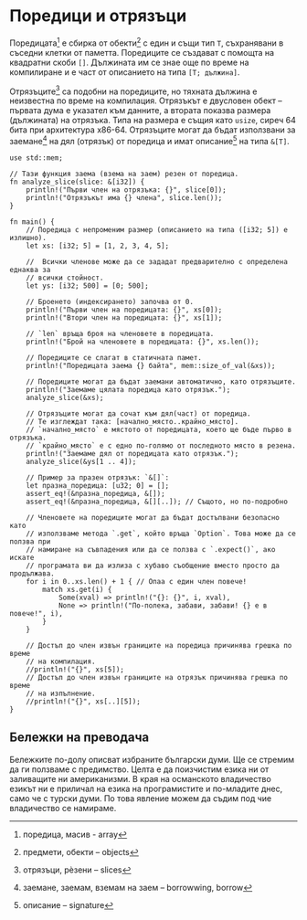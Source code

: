 # Поредици и отрязъци

Поредицата[^array] е сбирка от обекти[^objects] с един и същи тип `T`,
съхранявани в съседни клетки от паметта. Поредиците се създават с помощта на
квадратни скоби `[]`. Дължината им се знае още по време на компилиране и е част
от описанието на типа `[T; дължина]`.

Отрязъците[^slices] са подобни на поредиците, но тяхната дължина е неизвестна
по време на компилация. Отрязъкът е двусловен обект – първата дума е указател
към данните, а втората показва размера (дължината) на отрязъка. Типа на размера
е същия като `usize`, сиреч 64 бита при архитектура x86-64. Отрязъците могат да
бъдат използвани за заемане[^borrow] на дял (отрязък) от поредица и имат
описание[^signature] на типа `&[T]`.

```rust,editable,ignore,mdbook-runnable
use std::mem;

// Тази функция заема (взема на заем) резен от поредица.
fn analyze_slice(slice: &[i32]) {
    println!("Първи член на отрязъка: {}", slice[0]);
    println!("Отрязъкът има {} члена", slice.len());
}

fn main() {
    // Поредица с непроменим размер (описанието на типа ([i32; 5]) е излишно).
    let xs: [i32; 5] = [1, 2, 3, 4, 5];

    //  Всички членове може да се зададат предварително с определена еднаква за
    // всички стойност.
    let ys: [i32; 500] = [0; 500];

    // Броенето (индексирането) започва от 0.
    println!("Първи член на поредицата: {}", xs[0]);
    println!("Втори член на поредицата: {}", xs[1]);

    // `len` връща броя на членовете в поредицата.
    println!("Брой на членовете в поредицата: {}", xs.len());

    // Поредиците се слагат в статичната памет.
    println!("Поредицата заема {} байта", mem::size_of_val(&xs));

    // Поредиците могат да бъдат заемани автоматично, като отрязъците.
    println!("Заемаме цялата поредица като отрязък.");
    analyze_slice(&xs);

    // Отрязъците могат да сочат към дял(част) от поредица.
    // Те изглеждат така: [начално_място..крайно_място].
    // `начално_място` е мястото от поредицата, което ще бъде първо в отрязъка.
    // `крайно_място` е с едно по-голямо от последното място в резена.
    println!("Заемаме дял от поредицата като отрязък.");
    analyze_slice(&ys[1 .. 4]);

    // Пример за празен отрязък: `&[]`:
    let празна_поредица: [u32; 0] = [];
    assert_eq!(&празна_поредица, &[]);
    assert_eq!(&празна_поредица, &[][..]); // Същото, но по-подробно

    // Членовете на поредиците могат да бъдат достъпвани безопасно като
    // използваме метода `.get`, който връща `Option`. Това може да се ползва при
    // намиране на съвпадения или да се ползва с `.expect()`, ако искате
    // програмата ви да излиза с хубаво съобщение вместо просто да продължава.
    for i in 0..xs.len() + 1 { // Опаа с един член повече!
        match xs.get(i) {
            Some(xval) => println!("{}: {}", i, xval),
            None => println!("По-полека, забави, забави! {} е в повече!", i),
        }
    }

    // Достъп до член извън границите на поредица причинява грешка по време
    // на компилация.
    //println!("{}", xs[5]);
    // Достъп до член извън границите на отрязък причинява грешка по време
    // на изпълнение.
    //println!("{}", xs[..][5]);
}
```
## Бележки на преводача

Бележките по-долу описват избраните български думи. Ще се стремим да ги
ползваме с предимство. Целта е да поизчистим езика ни от заливащите ни
американизми. В края на османското владичество езикът ни е приличал на езика на
програмистите и по-младите днес, само че с турски думи. По това явление можем
да съдим под чие владичество се намираме.

[^array]: поредица, масив - array

[^objects]:  предмети, обекти  – objects

[^slices]: отрязъци, рѐзени – slices

[^borrow]: заемане, заемам, вземам на заем – borrowwing, borrow

[^signature]: описание – signature
